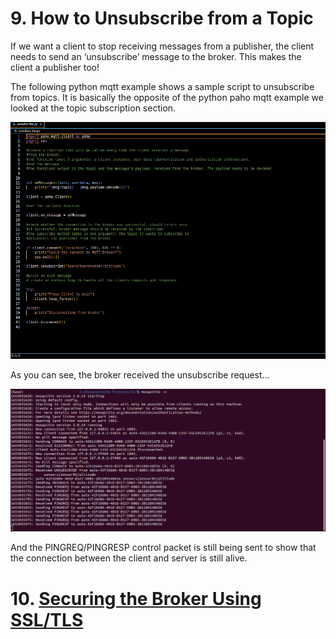 # 9. How to Unsubscribe from a Topic

If we want a client to stop receiving messages from a publisher, the client needs to send an ‘unsubscribe’ message to the broker. This makes the client a publisher too!

The following python mqtt example shows a sample script to unsubscribe from topics. It is basically the opposite of the python paho mqtt example we looked at the topic subscription section.

![unsubscribe script](/Eclipse_Paho/Unsubscribe%20Script.png)

As you can see, the broker received the unsubscribe request…

![unsubscribe](/Eclipse_Paho/Unsubscribe.png)

And the PINGREQ/PINGRESP control packet is still being sent to show that the connection between the client and server is still alive.

# 10. [Securing the Broker Using SSL/TLS](/Eclipse_Paho/10_securing_the_broker.md)




